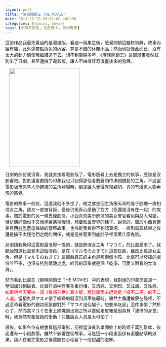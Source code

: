 ```yaml
--- 
layout: post
title: "麻辣開鎖王 THE MOVIE"
date: 2011-12-20 09:12:00 +08:00
categories: [comics, movie]
tags: [小西真奈美, 比嘉愛未, 西村雅彥]
---
```


這部作品我最先看過的是漫畫版，看過一兩集之後，感覺開鎖這題材新鮮，故事內容有趣，此外還帶點色色的內容，算是不錯的休閒小品；然而也就僅此而已，沒有太大的動力驅使我繼續追下去。想不到事隔多年，《麻辣開鎖王》這部漫畫竟然紅到出了日劇，甚至還拍了電影版，讓人不由得好奇漫畫後來的發展。

<a href="http://2.bp.blogspot.com/-zwTw0T6xraA/Tu_QwT79oII/AAAAAAAAJCQ/50cyq117egU/s1600/p544531113.jpg" imageanchor="1" style="margin-left: 1em; margin-right: 1em;"><img border="0" height="320" src="http://2.bp.blogspot.com/-zwTw0T6xraA/Tu_QwT79oII/AAAAAAAAJCQ/50cyq117egU/s320/p544531113.jpg" width="227" /></a>

<!-- more -->

日劇的部份我沒看，我就直接看電影版了，電影版看上去是獨立的故事，應該是沒影響吧。對於漫畫劇情的印象我也只記得那個老戴著頭巾滿頭銀髮的主角。不過當電影版市原隼人所飾演的主角登場時，倒是讓人覺得異常親切，真的有漫畫人物再現的感覺。

電影的故事一般般，這邊我就不多提了，總之就是個主角像天真的傻子般地一直相信女主角，卻又一直被背叛，最後仍用真心感動了對方（但還是沒有在一起）的故事。關於電影的另一條支線劇情，小西真奈美所飾演的美女警官看似與惡人勾結，但彷彿好像似乎又懷抱著某種理想，想要改革警界的樣子。說真的，關於小西真奈美與[西村雅彥](/blog/tag/%E8%A5%BF%E6%9D%91%E9%9B%85%E5%BD%A5/)這條線的警察故事，也許是我看得不夠認真吧，一直到電影結束之後還是搞不太懂他們之間的關係，或是這些警察到底肚子裡懷著什麼鬼胎。

反倒讓我覺得這電影最值得一提的，就是飾演女主角「マユミ」的比嘉愛未了。我開始知道比嘉愛未這個演員，是在《マルモのおきて》這部日劇，雖然比嘉是女主角，但是《マルモのおきて》這部戲真正的主角是那兩個小孩，比嘉可以發揮的戲份並不多，也沒有特別驚艷之處，給我的印象就是個「乾淨、可愛又耐看的女演員」。

然而看到比嘉在《麻辣開鎖王 THE MOVIE》 中的表現，我對她的印象簡直是一整個加分到破表。比嘉在戲中有著多重扮相，又清純、又剛烈、又成熟、又性感，<span style="color:red;">如果說今天要拍一部《魯邦三世》真人版，那比嘉愛未絕對是「峰不二子」的不二人選。</span>當猿丸與マユミ偷了組織的錢溜到貨車後廂時，雖然主角還被蒙在鼓裡，不過這時看電影的觀眾應該都對於「マユミ是個騙子，想要黑吃黑」這件事情了然於心了，然而當マユミ在車上娓娓道出她之所以要偷走皮箱是因為有「淒慘的身世」時，我竟然有相信她的衝動！只能說女人真是太可怕了！

最後，如果各位有機會看這部電影，記得當演員名單開始上的時候千萬別離席，後面還有一小段劇情。雖然不影響整個故事，可是這一小段畫面卻有畫龍點睛的效果，讓人在看完電影之後還能在心理留下一段甜甜的滋味。